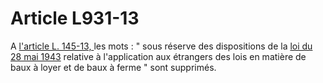 # Article L931-13

A <a href='/affichCodeArticle.do?cidTexte=LEGITEXT000005634379&idArticle=LEGIARTI000006221708&dateTexte=&categorieLien=cid' title='Code de commerce - art. L145-13 (Ab)'>l'article L. 145-13, </a>les mots : " sous réserve des dispositions de la <a href='/affichTexte.do?cidTexte=JORFTEXT000000887116&categorieLien=cid' title='Loi du 28 mai 1943 (V)'>loi du 28 mai 1943</a> relative à l'application aux étrangers des lois en matière de baux à loyer et de baux à ferme " sont supprimés.